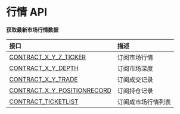 # 行情 API #
**获取最新市场行情数据**

| 接口        	            |  描述         
|:------------------------- |:-------------
|[CONTRACT_X_Y_Z_TICKER](wchapter3-1.md)  | 订阅市场行情
|[CONTRACT_X_Y_DEPTH](wchapter3-2.md)  | 订阅市场深度
|[CONTRACT_X_Y_TRADE](wchapter3-3.md)   | 订阅成交记录
|[CONTRACT_X_Y_POSITIONRECORD](wchapter3-4.md)   | 订阅持仓记录
|[CONTRACT_TICKETLIST](wchapter3-5.md)   | 订阅成市场行情列表